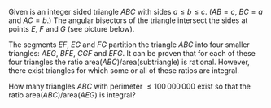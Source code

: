 Given is an integer sided triangle $ABC$ with sides $a \le b \le c$. 
($AB = c$, $BC = a$ and $AC = b$.)
The angular bisectors of the triangle intersect the sides at points $E$, $F$ and $G$ (see picture below).




The segments $EF$, $EG$ and $FG$ partition the triangle $ABC$ into four smaller triangles: $AEG$, $BFE$, $CGF$ and $EFG$.
It can be proven that for each of these four triangles the ratio area($ABC$)/area(subtriangle) is rational.
However, there exist triangles for which some or all of these ratios are integral.


How many triangles $ABC$ with perimeter $\le 100\,000\,000$ exist so that the ratio area($ABC$)/area($AEG$) is integral?